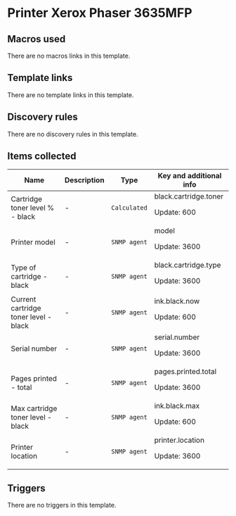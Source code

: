 # Printer Xerox Phaser 3635MFP

## Macros used

There are no macros links in this template.

## Template links

There are no template links in this template.

## Discovery rules

There are no discovery rules in this template.

## Items collected

|Name|Description|Type|Key and additional info|
|----|-----------|----|----|
|Cartridge toner level % - black|<p>-</p>|`Calculated`|black.cartridge.toner<p>Update: 600</p>|
|Printer model|<p>-</p>|`SNMP agent`|model<p>Update: 3600</p>|
|Type of cartridge - black|<p>-</p>|`SNMP agent`|black.cartridge.type<p>Update: 3600</p>|
|Current cartridge toner level - black|<p>-</p>|`SNMP agent`|ink.black.now<p>Update: 600</p>|
|Serial number|<p>-</p>|`SNMP agent`|serial.number<p>Update: 3600</p>|
|Pages printed - total|<p>-</p>|`SNMP agent`|pages.printed.total<p>Update: 3600</p>|
|Max cartridge toner level - black|<p>-</p>|`SNMP agent`|ink.black.max<p>Update: 600</p>|
|Printer location|<p>-</p>|`SNMP agent`|printer.location<p>Update: 3600</p>|


## Triggers

There are no triggers in this template.

